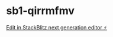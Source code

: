 # sb1-qirrmfmv

[Edit in StackBlitz next generation editor ⚡️](https://stackblitz.com/~/github.com/macosta/sb1-qirrmfmv)